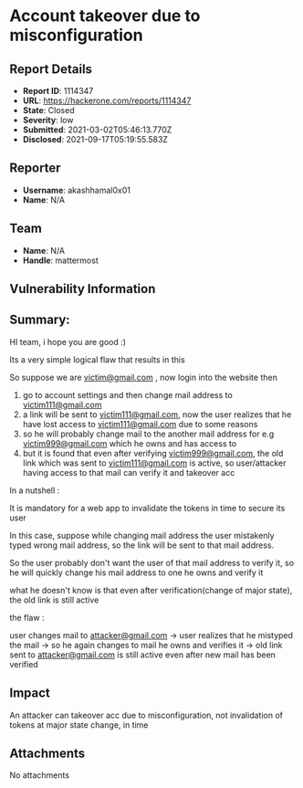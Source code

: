 # Account takeover due to misconfiguration

## Report Details
- **Report ID**: 1114347
- **URL**: https://hackerone.com/reports/1114347
- **State**: Closed
- **Severity**: low
- **Submitted**: 2021-03-02T05:46:13.770Z
- **Disclosed**: 2021-09-17T05:19:55.583Z

## Reporter
- **Username**: akashhamal0x01
- **Name**: N/A

## Team
- **Name**: N/A
- **Handle**: mattermost

## Vulnerability Information
## Summary:

HI team, i hope you are good :)

Its a very simple logical flaw that results in this

So suppose we are victim@gmail.com , now login into the website then

1. go to account settings and then change mail address to victim111@gmail.com
2. a link will be sent to victim111@gmail.com, now the user realizes that he have lost access to victim111@gmail.com due to some reasons 
3. so he will probably change mail to the another mail address for e.g victim999@gmail.com which he owns and has access to
4. but it is found that even after verifying victim999@gmail.com, the old link which was sent to victim111@gmail.com is active, so user/attacker having access to that mail can verify it and takeover acc


In a nutshell : 

It is mandatory for a web app to invalidate the tokens in time to secure its user 

In this case, suppose while changing mail address the user mistakenly typed wrong mail address, so the link will be sent to that mail address. 

So the user probably don't want the user of that mail address to verify it, so he will quickly change his mail address to one he owns and verify it

what he doesn't know is that even after verification(change of major state), the old link is still active 

the flaw :

user changes mail to attacker@gmail.com -> user realizes that he mistyped the mail -> so he again changes to mail he owns and verifies it -> old link sent to attacker@gmail.com is still active even after new mail has been verified

## Impact

An attacker can takeover acc due to misconfiguration, not invalidation of tokens at major state change, in time

## Attachments
No attachments
